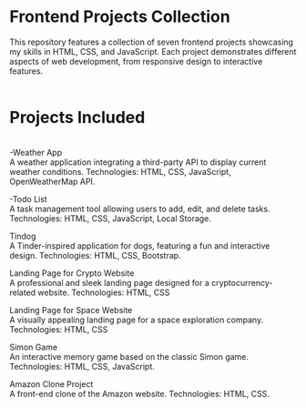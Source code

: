 # Frontend Projects Collection
This repository features a collection of seven frontend projects showcasing my skills in HTML, CSS, and JavaScript. Each project demonstrates different aspects of web development, from responsive design to interactive features.
<br><br>
# Projects Included
<br>
-Weather App<br>
A weather application integrating a third-party API to display current weather conditions.
Technologies: HTML, CSS, JavaScript, OpenWeatherMap API.<br>

-Todo List<br>
A task management tool allowing users to add, edit, and delete tasks.
Technologies: HTML, CSS, JavaScript, Local Storage.<br>

Tindog<br>
A Tinder-inspired application for dogs, featuring a fun and interactive design.
Technologies: HTML, CSS, Bootstrap.<br>

Landing Page for Crypto Website<br>
A professional and sleek landing page designed for a cryptocurrency-related website.
Technologies: HTML, CSS<br>

Landing Page for Space Website<br>
A visually appealing landing page for a space exploration company.
Technologies: HTML, CSS<br>

Simon Game<br>
An interactive memory game based on the classic Simon game.
Technologies: HTML, CSS, JavaScript.<br>

Amazon Clone Project<br>
A front-end clone of the Amazon website.
Technologies: HTML, CSS.<br>
